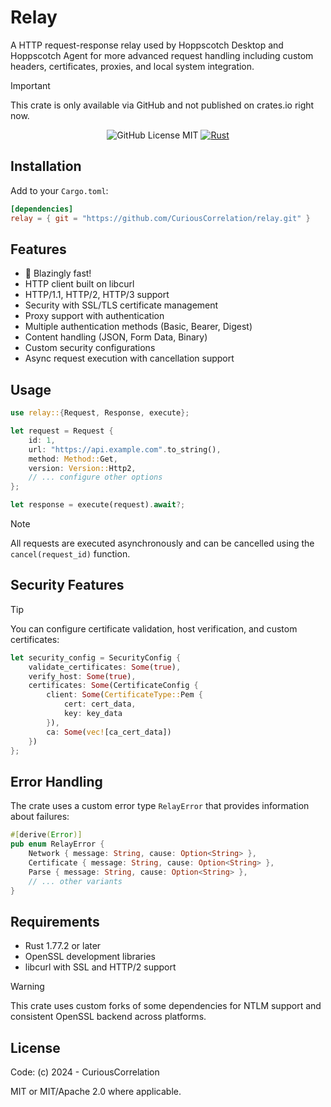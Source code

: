 # Relay

A HTTP request-response relay used by Hoppscotch Desktop and Hoppscotch Agent for more advanced request handling including custom headers, certificates, proxies, and local system integration.

> [!IMPORTANT]
> This crate is only available via GitHub and not published on crates.io right now.

<div align="center">

![GitHub License MIT](https://img.shields.io/github/license/CuriousCorrelation/relay)
[![Rust](https://img.shields.io/badge/Rust-1.77.2+-orange)](https://www.rust-lang.org)

</div>

## Installation

Add to your `Cargo.toml`:

```toml
[dependencies]
relay = { git = "https://github.com/CuriousCorrelation/relay.git" }
```

## Features

- 🦀 Blazingly fast!
- HTTP client built on libcurl
- HTTP/1.1, HTTP/2, HTTP/3 support
- Security with SSL/TLS certificate management
- Proxy support with authentication
- Multiple authentication methods (Basic, Bearer, Digest)
- Content handling (JSON, Form Data, Binary)
- Custom security configurations
- Async request execution with cancellation support

## Usage

```rust
use relay::{Request, Response, execute};

let request = Request {
    id: 1,
    url: "https://api.example.com".to_string(),
    method: Method::Get,
    version: Version::Http2,
    // ... configure other options
};

let response = execute(request).await?;
```

> [!NOTE]
> All requests are executed asynchronously and can be cancelled using the `cancel(request_id)` function.

## Security Features

> [!TIP]
> You can configure certificate validation, host verification, and custom certificates:

```rust
let security_config = SecurityConfig {
    validate_certificates: Some(true),
    verify_host: Some(true),
    certificates: Some(CertificateConfig {
        client: Some(CertificateType::Pem { 
            cert: cert_data,
            key: key_data 
        }),
        ca: Some(vec![ca_cert_data])
    })
};
```

## Error Handling

The crate uses a custom error type `RelayError` that provides information about failures:

```rust
#[derive(Error)]
pub enum RelayError {
    Network { message: String, cause: Option<String> },
    Certificate { message: String, cause: Option<String> },
    Parse { message: String, cause: Option<String> },
    // ... other variants
}
```

## Requirements

- Rust 1.77.2 or later
- OpenSSL development libraries
- libcurl with SSL and HTTP/2 support

> [!WARNING]
> This crate uses custom forks of some dependencies for NTLM support and consistent OpenSSL backend across platforms.

## License

Code: (c) 2024 - CuriousCorrelation

MIT or MIT/Apache 2.0 where applicable.
